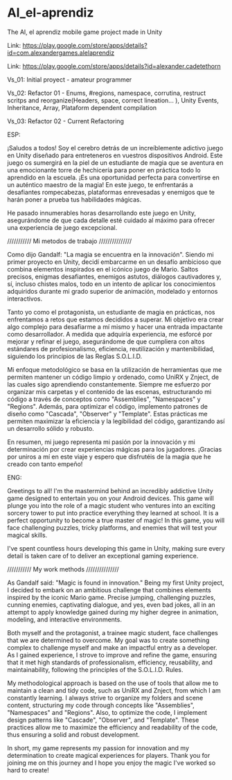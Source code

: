 # Al_el-aprendiz
The Al, el aprendiz  mobile game project made in Unity

Link: https://play.google.com/store/apps/details?id=com.alexandergames.alelaprendiz

Link: https://play.google.com/store/apps/details?id=alexander.cadetethorn

Vs_01: Initial proyect - amateur programmer

Vs_02: Refactor 01 - Enums, #regions, namespace, corrutina, restruct scritps and reorganize(Headers, space, correct lineation... ), Unity Events, Inheritance, Array, Plataform dependent compilation

Vs_03: Refactor 02 - Current Refactoring

ESP:

¡Saludos a todos! Soy el cerebro detrás de un increíblemente adictivo juego en Unity diseñado para entreteneros en vuestros dispositivos Android. Este juego os sumergirá en la piel de un estudiante de magia que se aventura en una emocionante torre de hechicería para poner en práctica todo lo aprendido en la escuela. ¡Es una oportunidad perfecta para convertirse en un auténtico maestro de la magia!
En este juego, te enfrentarás a desafiantes rompecabezas, plataformas enrevesadas y enemigos que te harán poner a prueba tus habilidades mágicas.

He pasado innumerables horas desarrollando este juego en Unity, asegurándome de que cada detalle esté cuidado al máximo para ofrecer una experiencia de juego excepcional.

/////////// Mi metodos de trabajo ///////////////

Como dijo Gandalf: "La magia se encuentra en la innovación". Siendo mi primer proyecto en Unity, decidí embarcarme en un desafío ambicioso que combina elementos inspirados en el icónico juego de Mario. Saltos precisos, enigmas desafiantes, enemigos astutos, diálogos cautivadores y, sí, incluso chistes malos, todo en un intento de aplicar los conocimientos adquiridos durante mi grado superior de animación, modelado y entornos interactivos.

Tanto yo como el protagonista, un estudiante de magia en prácticas, nos enfrentamos a retos que estamos decididos a superar. Mi objetivo era crear algo complejo para desafiarme a mí mismo y hacer una entrada impactante como desarrollador. A medida que adquiría experiencia, me esforcé por mejorar y refinar el juego, asegurándome de que cumpliera con altos estándares de profesionalismo, eficiencia, reutilización y mantenibilidad, siguiendo los principios de las Reglas S.O.L.I.D.

Mi enfoque metodológico se basa en la utilización de herramientas que me permiten mantener un código limpio y ordenado, como UniRX y Znject, de las cuales sigo aprendiendo constantemente. Siempre me esfuerzo por organizar mis carpetas y el contenido de las escenas, estructurando mi código a través de conceptos como "Assemblies", "Namespaces" y "Regions". Además, para optimizar el código, implemento patrones de diseño como "Cascada", "Observer" y "Template". Estas prácticas me permiten maximizar la eficiencia y la legibilidad del código, garantizando así un desarrollo sólido y robusto.

En resumen, mi juego representa mi pasión por la innovación y mi determinación por crear experiencias mágicas para los jugadores. ¡Gracias por uniros a mí en este viaje y espero que disfrutéis de la magia que he creado con tanto empeño!

ENG:

Greetings to all! I'm the mastermind behind an incredibly addictive Unity game designed to entertain you on your Android devices. This game will plunge you into the role of a magic student who ventures into an exciting sorcery tower to put into practice everything they learned at school. It is a perfect opportunity to become a true master of magic!
In this game, you will face challenging puzzles, tricky platforms, and enemies that will test your magical skills.

I've spent countless hours developing this game in Unity, making sure every detail is taken care of to deliver an exceptional gaming experience.

/////////// My work methods ///////////////

As Gandalf said: "Magic is found in innovation." Being my first Unity project, I decided to embark on an ambitious challenge that combines elements inspired by the iconic Mario game. Precise jumping, challenging puzzles, cunning enemies, captivating dialogue, and yes, even bad jokes, all in an attempt to apply knowledge gained during my higher degree in animation, modeling, and interactive environments.

Both myself and the protagonist, a trainee magic student, face challenges that we are determined to overcome. My goal was to create something complex to challenge myself and make an impactful entry as a developer. As I gained experience, I strove to improve and refine the game, ensuring that it met high standards of professionalism, efficiency, reusability, and maintainability, following the principles of the S.O.L.I.D. Rules.

My methodological approach is based on the use of tools that allow me to maintain a clean and tidy code, such as UniRX and Znject, from which I am constantly learning. I always strive to organize my folders and scene content, structuring my code through concepts like "Assemblies", "Namespaces" and "Regions". Also, to optimize the code, I implement design patterns like "Cascade", "Observer", and "Template". These practices allow me to maximize the efficiency and readability of the code, thus ensuring a solid and robust development.

In short, my game represents my passion for innovation and my determination to create magical experiences for players. Thank you for joining me on this journey and I hope you enjoy the magic I've worked so hard to create!
